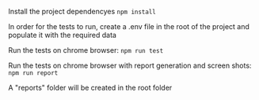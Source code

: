 Install the project dependencyes 
```npm install```

In order for the tests to run, create a .env file in the root of the project and populate it with the required data 

Run the tests on chrome browser:
```npm run test```

Run the tests on chrome browser with report generation and screen shots:
```npm run report```

A "reports" folder will be created in the root folder